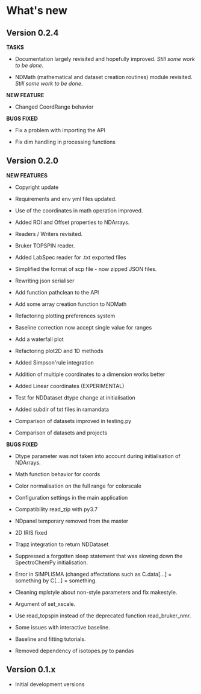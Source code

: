 # What\'s new

## Version 0.2.4

**TASKS**

* Documentation largely revisited and hopefully improved. *Still some work to be done*.
  
* NDMath (mathematical and dataset creation routines) module revisited. *Still some work to be done*.

**NEW FEATURE**

* Changed CoordRange behavior

**BUGS FIXED**

* Fix a problem with importing the API

* Fix dim handling in processing functions

## Version 0.2.0

**NEW FEATURES**

* Copyright update
  
* Requirements and env yml files updated.

* Use of the coordinates in math operation improved.
  
* Added ROI and Offset properties to NDArrays.
  
* Readers / Writers revisited.

* Bruker TOPSPIN reader.
  
* Added LabSpec reader for .txt exported files 

* Simplified the format of scp file - now zipped JSON files.

* Rewriting json serialiser

* Add function pathclean to the API

* Add some array creation function to NDMath

* Refactoring plotting preferences system

* Baseline correction now accept single value for ranges

* Add a waterfall plot

* Refactoring plot2D and 1D methods

* Added Simpson'rule integration

* Addition of multiple coordinates to a dimension works better

* Added Linear coordinates (EXPERIMENTAL)

* Test for NDDataset dtype change at initialisation

* Added subdir of txt files in ramandata

* Comparison of datasets improved in testing.py

* Comparison of datasets and projects

**BUGS FIXED**

* Dtype parameter was not taken into account during initialisation of NDArrays.
  
* Math function behavior for coords
  
* Color normalisation on the full range for colorscale
  
* Configuration settings in the main application
  
* Compatibility read_zip with py3.7
  
* NDpanel temporary removed from the master
  
* 2D IRIS fixed
  
* Trapz integration to return NDDataset
  
* Suppressed a forgotten sleep statement that was slowing down the SpectroChemPy initialisation.
  
* Error in SIMPLISMA (changed affectations such as C.data[...] = something by C[...] = something.
  
* Cleaning mplstyle about non-style parameters and fix makestyle.
  
* Argument of set_xscale.
  
* Use read_topspin instead of the deprecated function read_bruker_nmr.
  
* Some issues with interactive baseline.
  
* Baseline and fitting tutorials.
  
* Removed dependency of isotopes.py to pandas

## Version 0.1.x

* Initial development versions
